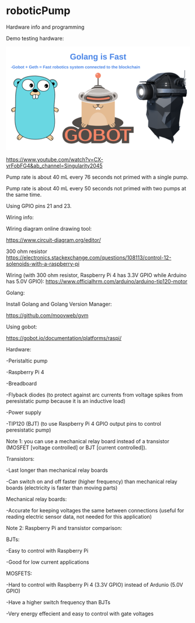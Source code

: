 # roboticPump

Hardware info and programming

Demo testing hardware:

<img src="https://github.com/GweiPump/roboticPump/blob/main/images/golangSpeed.png" alt="golangIsFast"/>

https://www.youtube.com/watch?v=CX-vrFobFG4&ab_channel=Singularity2045

Pump rate is about 40 mL every 76 seconds not primed with a single pump.

Pump rate is about 40 mL every 50 seconds not primed with two pumps at the same time.

Using GPIO pins 21 and 23.

Wiring info:

Wiring diagram online drawing tool:

https://www.circuit-diagram.org/editor/

300 ohm resistor
https://electronics.stackexchange.com/questions/108113/control-12-solenoids-with-a-raspberry-pi

Wiring (with 300 ohm resistor, Raspberry Pi 4 has 3.3V GPIO while Arduino has 5.0V GPIO):
https://www.officialhrm.com/arduino/arduino-tip120-motor

Golang:

Install Golang and Golang Version Manager:

https://github.com/moovweb/gvm

Using gobot:

https://gobot.io/documentation/platforms/raspi/

Hardware:

-Peristaltic pump

-Raspberry Pi 4

-Breadboard

-Flyback diodes (to protect against arc currents from voltage spikes from peresistatic pump because it is an inductive load)

-Power supply

-TIP120 (BJT) (to use Raspberry Pi 4 GPIO output pins to control peresistatic pump)

Note 1: you can use a mechanical relay board instead of a transistor (MOSFET [voltage controlled] or BJT [current controlled]).

Transistors:

-Last longer than mechanical relay boards

-Can switch on and off faster (higher frequency) than mechanical relay boards (electricity is faster than moving parts)

Mechanical relay boards:

-Accurate for keeping voltages the same between connections (useful for reading electric sensor data, not needed for this application)

Note 2: Raspberry Pi and transistor comparison:

BJTs:

-Easy to control with Raspberry Pi

-Good for low current applications

MOSFETS:

-Hard to control with Raspberry Pi 4 (3.3V GPIO) instead of Ardunio (5.0V GPIO)

-Have a higher switch frequency than BJTs

-Very energy effecient and easy to control with gate voltages

